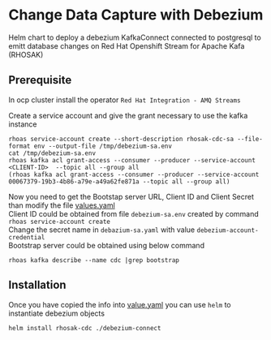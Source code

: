 # Change Data Capture with Debezium

Helm chart to deploy a debezium KafkaConnect connected to postgresql to emitt database changes on Red Hat Openshift Stream for Apache Kafa (RHOSAK)

## Prerequisite
In ocp cluster install the operator `Red Hat Integration - AMQ Streams`

Create a service account and give the grant necessary to use the kafka instance
```shell script
rhoas service-account create --short-description rhosak-cdc-sa --file-format env --output-file /tmp/debezium-sa.env
cat /tmp/debezium-sa.env
rhoas kafka acl grant-access --consumer --producer --service-account <CLIENT-ID>  --topic all --group all 
(rhoas kafka acl grant-access --consumer --producer --service-account 00067379-19b3-4b86-a79e-a49a62fe871a --topic all --group all)
```

Now you need to get the Bootstap server URL, Client ID and Client Secret than modify the file [values.yaml](debezium-connect/values.yaml)          
Client ID could be obtained from file `debezium-sa.env` created by command `rhoas service-account create`   
Change the secret name in `debazium-sa.yaml` with value `debezium-account-credential`   
Bootstrap server could be obtained using below command   
```shell script
rhoas kafka describe --name cdc |grep bootstrap
```

## Installation

Once you have copied the info into [value.yaml](debezium-connect/values.yaml) you can use `helm` to instantiate debezium objects
```shell script
helm install rhosak-cdc ./debezium-connect
```

